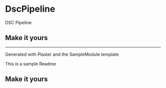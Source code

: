 # DscPipeline

DSC Pipeline

## Make it yours

---
Generated with Plaster and the SampleModule template


This is a sample Readme

## Make it yours
